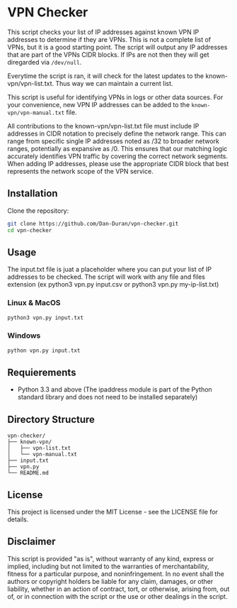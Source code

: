 # VPN Checker

This script checks your list of IP addresses against known VPN IP addresses to determine if they are VPNs. This is not a complete list of VPNs, but it is a good starting point. The script will output any IP addresses that are part of the VPNs CIDR blocks. If IPs are not then they will get diregarded via `/dev/null`.

Everytime the script is ran, it will check for the latest updates to the known-vpn/vpn-list.txt. Thus way we can maintain a current list.

This script is useful for identifying VPNs in logs or other data sources. For your convenience, new VPN IP addresses can be added to the `known-vpn/vpn-manual.txt` file.

All contributions to the known-vpn/vpn-list.txt file must include IP addresses in CIDR notation to precisely define the network range. This can range from specific single IP addresses noted as /32 to broader network ranges, potentially as expansive as /0. This ensures that our matching logic accurately identifies VPN traffic by covering the correct network segments. When adding IP addresses, please use the appropriate CIDR block that best represents the network scope of the VPN service. 

## Installation
Clone the repository:

```bash
git clone https://github.com/Dan-Duran/vpn-checker.git
cd vpn-checker
```
## Usage
The input.txt file is juat a placeholder where you can put your list of IP addresses to be checked. The script will work with any file and files extension (ex python3 vpn.py input.csv or python3 vpn.py my-ip-list.txt)

### Linux & MacOS
```bash
python3 vpn.py input.txt
```
### Windows
```bash
python vpn.py input.txt
```

## Requierements

- Python 3.3 and above (The ipaddress module is part of the Python standard library and does not need to be installed separately)
  
## Directory Structure
```
vpn-checker/
├── known-vpn/
│   ├── vpn-list.txt
│   └── vpn-manual.txt
├── input.txt
├── vpn.py
└── README.md
```

## License
This project is licensed under the MIT License - see the LICENSE file for details. 

## Disclaimer

This script is provided "as is", without warranty of any kind, express or implied, including but not limited to the warranties of merchantability, fitness for a particular purpose, and noninfringement. In no event shall the authors or copyright holders be liable for any claim, damages, or other liability, whether in an action of contract, tort, or otherwise, arising from, out of, or in connection with the script or the use or other dealings in the script.

